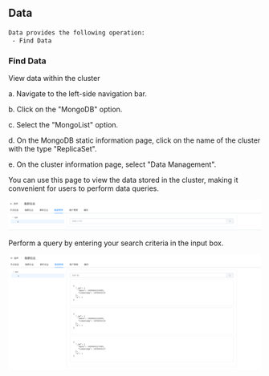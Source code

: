 ## Data

```
Data provides the following operation:
 - Find Data
```

### Find Data

View data within the cluster

a. Navigate to the left-side navigation bar.

b. Click on the "MongoDB" option.

c. Select the "MongoList" option.

d. On the MongoDB static information page, click on the name of the cluster with the type "ReplicaSet".

e. On the cluster information page, select "Data Management".

You can use this page to view the data stored in the cluster, making it convenient for users to perform data queries.

![image-20220722125443347](../../../../../../images/whalealPlatformImages/MongoDB_ReplicaSet_Data.png)

Perform a query by entering your search criteria in the input box.

![image-20220722125351391](../../../../../../images/whalealPlatformImages/MongoDB_ReplicaSet_Data2.png)